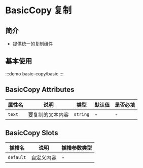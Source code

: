 # BasicCopy 复制

## 简介

- 提供统一的复制组件

## 基本使用

:::demo
basic-copy/basic
:::

## BasicCopy Attributes

| 属性名 | 说明             | 类型     | 默认值 | 是否必填 |
| ------ | ---------------- | -------- | ------ | -------- |
| `text` | 要复制的文本内容 | `string` | -      | -        |

## BasicCopy Slots

| 插槽名    | 说明       | 插槽参数类型 |
| --------- | ---------- | ------------ |
| `default` | 自定义内容 | -            |
